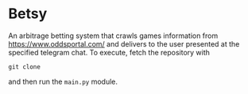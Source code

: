 ﻿# Betsy

An arbitrage betting system that crawls games information from https://www.oddsportal.com/ and delivers to the user presented at the specified telegram chat.
To execute, fetch the repository with

```git clone```

and then run the ```main.py``` module.
